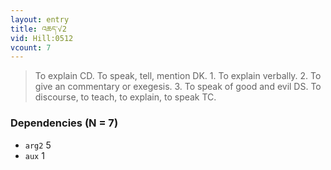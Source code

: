 ```yaml
---
layout: entry
title: འཆད་√2
vid: Hill:0512
vcount: 7
---
```

> To explain CD\. To speak, tell, mention DK\. 1\. To explain verbally\. 2\. To give an commentary or exegesis\. 3\. To speak of good and evil DS\. To discourse, to teach, to explain, to speak TC\.


### Dependencies (N = 7)
* `arg2` 5
* `aux` 1
